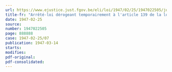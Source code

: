 ```yaml
---
url: https://www.ejustice.just.fgov.be/eli/loi/1947/02/25/1947022505/justel
title-fr: "Arrêté-loi dérogeant temporairement à l'article 139 de la loi communale"
date: 1947-02-25
source:
number: 1947022505
page: 888888
case: 1947-02-25/07
publication: 1947-03-14
starts:
modifies:
pdf-original:
pdf-consolidated:
---
```


